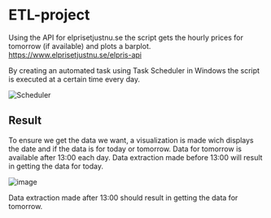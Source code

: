 ﻿# ETL-project

Using the API for elprisetjustnu.se the script gets the hourly prices for tomorrow (if available) and plots a barplot.
https://www.elprisetjustnu.se/elpris-api


By creating an automated task using Task Scheduler in Windows the script is executed at a certain time every day.

![Scheduler](https://github.com/user-attachments/assets/198d12bc-6c5a-4c76-bbb5-36f576d20222)




## Result
To ensure we get the data we want, a visualization is made wich displays the date and if the data is for today or tomorrow.
Data for tomorrow is available after 13:00 each day.
Data extraction made before 13:00 will result in getting the data for today.

![image](https://github.com/user-attachments/assets/b4b5e77f-fb38-49be-b56c-1f8492f044c2)

Data extraction made after 13:00 should result in getting the data for tomorrow.
